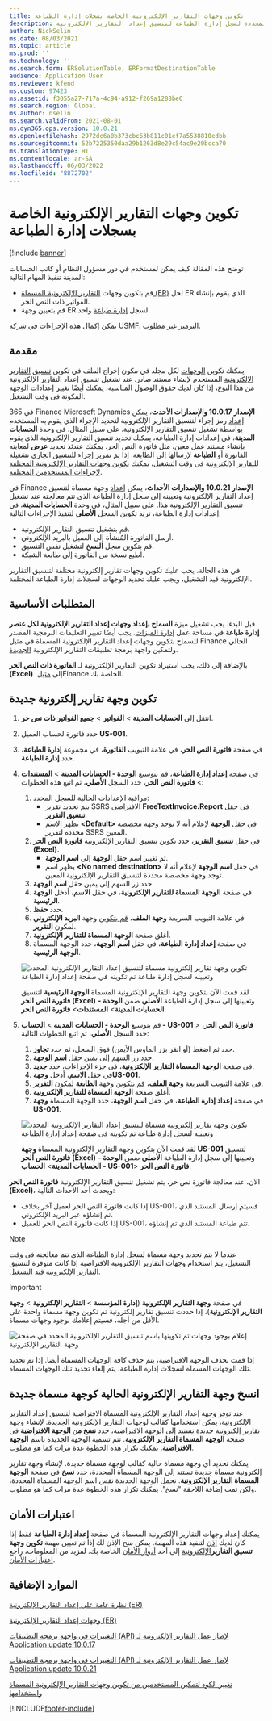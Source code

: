 ```yaml
---
title: تكوين وجهات التقارير الإلكترونية الخاصة بسجلات إدارة الطباعة
description: توضح هذه المقالة كيفية تكوين الوجهات المحددة لسجل إدارة الطباعة لتنسيق إعداد التقارير الإلكترونية (ER) الذي تم تكوينه لإنشاء مستندات صادرة.
author: NickSelin
ms.date: 08/03/2021
ms.topic: article
ms.prod: ''
ms.technology: ''
ms.search.form: ERSolutionTable, ERFormatDestinationTable
audience: Application User
ms.reviewer: kfend
ms.custom: 97423
ms.assetid: f3055a27-717a-4c94-a912-f269a1288be6
ms.search.region: Global
ms.author: nselin
ms.search.validFrom: 2021-08-01
ms.dyn365.ops.version: 10.0.21
ms.openlocfilehash: 2972dc6a0b373cbc63b811c01ef7a5538810edbb
ms.sourcegitcommit: 52b7225350daa29b1263d8e29c54ac9e20bcca70
ms.translationtype: HT
ms.contentlocale: ar-SA
ms.lasthandoff: 06/03/2022
ms.locfileid: "8872702"
---
```

# <a name="configure-print-management-record-specific-er-destinations"></a>تكوين وجهات التقارير الإلكترونية الخاصة بسجلات إدارة الطباعة

[!include [banner](../includes/banner.md)]

توضح هذه المقالة كيف يمكن لمستخدم في دور مسؤول النظام أو كاتب الحسابات المدينة تنفيذ المهام التالية:

- قم بتكوين وجهات [التقارير الإلكترونية المسماة (ER)](general-electronic-reporting.md) لحل ER الذي يقوم بإنشاء الفواتير ذات النص الحر.
- قم بتعيين وجهة ER لسجل [إدارة طباعة](document-reporting-services.md) واحد.

يمكن إكمال هذه الإجراءات في شركة USMF. الترميز غير مطلوب.

## <a name="introduction"></a>مقدمة

يمكنك تكوين [الوجهات](electronic-reporting-destinations.md) لكل مجلد في مكون إخراج الملف في تكوين [تنسيق](general-electronic-reporting.md) [التقارير الإلكترونية](general-electronic-reporting.md#Configuration) المستخدم لإنشاء مستند صادر. عند تشغيل تنسيق إعداد التقارير الإلكترونية من هذا النوع، إذا كان لديك حقوق الوصول المناسبة، يمكنك أيضًا تغيير إعدادات الوجهة المكونة في وقت التشغيل.

في 365 Finance Microsoft Dynamics **الإصدار 10.0.17 والإصدارات الأحدث**، يمكن [إعداد](er-apis-app10-0-17.md) رمز إجراء لتنسيق التقارير الإلكترونية لتحديد الإجراء الذي يقوم به المستخدم بواسطة تشغيل تنسيق التقارير الإلكترونية. علي سبيل المثال، في وحدة **الحسابات المدينة**، في إعدادات إدارة الطباعة، يمكنك تحديد تنسيق التقارير الإلكترونية الذي يقوم بإنشاء مستند عمل معين، مثل فاتورة النص الحر. يمكنك عندئذ تحديد **عرض** لمعاينه الفاتورة أو **الطباعة** لإرسالها إلى الطابعة. إذا تم تمرير إجراء للتنسيق الجاري تشغيله للتقارير الإلكترونية في وقت التشغيل، يمكنك [تكوين وجهات التقارير الإلكترونية المختلفة لإجراءات المستخدمين المختلفة](er-action-dependent-destinations.md).

في Finance **الإصدار 10.0.21 والإصدارات الأحداث**، يمكن [إعداد](er-apis-app10-0-21.md) وجهة مسماة لتنسيق إعداد التقارير الإلكترونية وتعيينه إلى سجل إدارة الطباعة الذي تتم معالجته عند تشغيل تنسيق التقارير الإلكترونية هذا. على سبيل المثال، في وحدة **الحسابات المدينة**، في إعدادات إدارة الطباعة، تريد تكوين السجل **الأصلي**  لتنفيذ الإجراءات التالية:

- قم بتشغيل تنسيق التقارير الإلكترونية.
- أرسل الفاتورة المُنشأة إلى العميل بالبريد الإلكتروني.
- قم بتكوين سجل **النسخ** لتشغيل نفس التنسيق.
- اطبع نسخة من الفاتورة إلى طابعة الشبكة.

في هذه الحالة، يجب عليك تكوين وجهات تقارير إلكترونية مختلفة لتنسيق التقارير الإلكترونية قيد التشغيل، ويجب عليك تحديد الوجهات لسجلات إدارة الطباعة المختلفة.

## <a name="prerequisites"></a>المتطلبات الأساسية

قبل البدء، يجب تشغيل ميزة **السماح بإعداد وجهات إعداد التقارير الإلكترونية لكل عنصر إدارة طباعة** في مساحة عمل [إدارة الميزات](../../fin-ops/get-started/feature-management/feature-management-overview.md#the-feature-management-workspace). يجب أيضًا تغيير التعليمات البرمجية المصدر للسماح بتكوين وجهات إعداد التقارير الإلكترونية المسماة في مثيل Finance الحالي ولتمكين واجهة برمجة تطبيقات التقارير الإلكترونية [الجديدة](er-apis-app10-0-21.md).

بالإضافة إلى ذلك، يجب استيراد تكوين التقارير الإلكترونية لـ **الفاتورة ذات النص الحر (Excel)** إلى [مثيل](er-download-configurations-global-repo.md) ‏Finance الخاصة بك.

## <a name="configure-a-new-er-destination"></a>تكوين وجهة تقارير إلكترونية جديدة

1. انتقل إلى **الحسابات المدينة** \> **الفواتير** \> **جميع الفواتير ذات نص حر‬**.
2. حدد فاتورة لحساب العميل **US-001**.
3. في صفحة **فاتورة النص الحر**، في علامة التبويب **الفاتورة**، في مجموعة **إدارة الطباعة**، حدد **إدارة الطباعة**.
4. في صفحة **إعداد إدارة الطباعة**، قم بتوسيع **الوحدة - الحسابات المدينة** \> **المستندات** \> **فاتورة النص الحر**، حدد السجل **الأصلي**، ثم اتبع هذه الخطوات:

    1.  مراقبة الإعدادات الحالية للسجل المحدد:
        -   يتم تحديد تقرير SSRS الافتراضي **FreeTextInvoice.Report** في حقل **تنسيق التقرير**.
        -   يظهر الاسم **\<Default\>** في حقل **الوجهة** لإعلام أنه لا توجد وجهة مخصصة محددة لتقرير SSRS المعين. 
    2.  في حقل **تنسيق التقرير**، حدد تكوين تنسيق التقارير الإلكترونية **فاتورة النص الحر (Excel)**.
        -   تم تغيير اسم حقل **الوجهة** إلى **اسم الوجهة**.
        -   يظهر اسم **\<No named destination\>** في حقل **اسم الوجهة** لإعلام أنه لا توجد وجهة مخصصة محددة لتنسيق التقارير الإلكترونية المعين.
    3.  حدد زر السهم إلى يمين حقل **اسم الوجهة**.    
    4. في صفحة **الوجهة المسماة للتقارير الإلكترونية**، في حقل **الاسم**، أدخل **الوجهة الرئيسية**.
    5. حدد **حفظ**.
    6. في علامة التبويب السريعة **وجهة الملف**، [قم بتكوين](er-destination-type-email.md) وجهة **البريد الإلكتروني** لمكون **التقرير**.
    7. أغلق صفحة **الوجهة المسماة للتقارير الإلكترونية**.
    8. في صفحة **إعداد إدارة الطباعة**، في حقل **اسم الوجهة**، حدد الوجهة المسماة **الوجهة الرئيسية**.

    ![تكوين وجهة تقارير إلكترونية مسماة لتنسيق إعداد التقارير الإلكترونية المحدد وتعيينه لسجل إدارة طباعة تم تكوينه في صفحة إعداد إدارة الطباعة](./media/er-named-destinations-01.gif)

    لقد قمت الآن بتكوين وجهة التقارير الإلكترونية المسماة **الوجهة الرئيسية** لتنسيق **فاتورة النص الحر (Excel)** وتعيينها إلى سجل إدارة الطباعة **الأصلي** ضمن **الوحدة - الحسابات المدينة**\> **المستندات**\> **فاتورة النص الحر**.

5. قم بتوسيع **الوحدة - الحسابات المدينة** \> **الحساب - US-001** \> **فاتورة النص الحر**، حدد السجل **الأصلي**، ثم اتبع الخطوات التالية:

    1. حدد ثم اضغط (أو انقر بزر الماوس الأيمن) فوق السجل، ثم حدد **تجاوز**.
    2. حدد زر السهم إلى يمين حقل **اسم الوجهة**.
    3. في صفحة **الوجهة المسماة التقارير الإلكترونية**، في جزء الإجراءات، حدد **جديد**.
    4. في حقل **الاسم**، أدخل **وجهةUS-001**.
    5. في علامة التبويب السريعة **وجهة الملف**، [قم بتكوين](er-destination-type-print.md) وجهة **الطابعة** لمكون **التقرير**.
    6. أغلق صفحة **الوجهة المسماة للتقارير الإلكترونية**.
    7. في صفحة **إعداد إدارة الطباعة**، في حقل **اسم الوجهة**، حدد الوجهة المسماة **وجهة US-001**.

    ![تكوين وجهة تقارير إلكترونية مسماة لتنسيق إعداد التقارير الإلكترونية المحدد وتعيينه لسجل إدارة طباعة تم تكوينه في صفحة إعداد إدارة الطباعة](./media/er-named-destinations-02.gif)

    لقد قمت الآن بتكوين وجهة التقارير الإلكترونية المسماة **وجهة US-001** لتنسيق **فاتورة النص الحر (Excel)** وتعيينها إلى سجل إدارة الطباعة **الأصلي** ضمن **الوحدة - الحسابات المدينة**\> **الحساب - US-001**\> **فاتورة النص الحر**.

الآن، عند معالجة فاتورة نص حر، يتم تشغيل تنسيق التقارير الإلكترونية **فاتورة النص الحر (Excel)**، ويحدث أحد الأحداث التالية:

- إذا كانت فاتورة النص الحر لعميل آخر بخلاف US-001، فسيتم إرسال المستند الذي تم إنشاؤه عبر البريد الإلكتروني.
- إذا كانت فاتورة النص الحر للعميل US-001، تتم طباعة المستند الذي تم إنشاؤه.

> [!NOTE]
> عندما لا يتم تحديد وجهة مسماة لسجل إدارة الطباعة الذي تتم معالجته في وقت التشغيل، يتم استخدام وجهات التقارير الإلكترونية الافتراضية إذا كانت متوفرة لتنسيق التقارير الإلكترونية قيد التشغيل.

> [!IMPORTANT]
> في صفحة **وجهة التقارير الإلكترونية** (**إدارة المؤسسة** \> **التقارير الإلكترونية** \> **وجهة التقارير الإلكترونية**)، إذا حددت تنسيق تقارير إلكترونية تم تكوين وجهة مسماة واحدة على الأقل من أجله، فسيتم إعلامك بوجود وجهات مسماة.
>
> ![إعلام بوجود وجهات تم تكوينها باسم تنسيق التقارير الإلكترونية المحدد في صفحة وجهة التقارير الإلكترونية](./media/er-named-destinations-03.png)
>
> إذا قمت بحذف الوجهة الافتراضية، يتم حذف كافة الوجهات المسماة أيضا. إذا تم تحديد تلك الوجهات المسماة لسجلات إدارة الطباعة، يتم إلغاء تحديد تلك الوجهات المسماة.

## <a name="copy-an-existing-er-destination-as-a-new-named-destination"></a>انسخ وجهة التقارير الإلكترونية الحالية كوجهة مسماة جديدة

عند توفر وجهة إعداد التقارير الإلكترونية المسماة الافتراضية لتنسيق إعداد التقارير الإلكترونية، يمكن استخدامها كقالب لوجهات التقارير الإلكترونية الجديدة. لإنشاء وجهة تقارير إلكترونية جديدة تستند إلى الوجهة الافتراضية، حدد **نسخ من الوجهة الافتراضية** في صفحة **الوجهة المسماة التقارير الإلكترونية**. تتم تسمية الوجهة الجديدة باسم **الوجهة الافتراضية**. يمكنك تكرار هذه الخطوة عدة مرات كما هو مطلوب.

يمكنك تحديد أي وجهة مسماة حالية كقالب لوجهة مسماة جديدة. لإنشاء وجهة تقارير إلكترونية مسماة جديدة تستند إلى الوجهة المسماة المحددة، حدد **نسخ** في صفحة **الوجهة المسماة التقارير الإلكترونية**. تحمل الوجهة الجديدة نفس اسم الوجهة المسماة المحددة، ولكن تمت إضافة اللاحقة "نسخ". يمكنك تكرار هذه الخطوة عدة مرات كما هو مطلوب.

## <a name="security-considerations"></a>اعتبارات الأمان

يمكنك إعداد وجهات التقارير الإلكترونية المسماة في صفحة **إعداد إدارة الطباعة** فقط إذا كان لديك [إذن](../sysadmin/role-based-security.md#permissions) لتنفيذ هذه المهمة. يمكن منح الإذن لك إذا تم تعيين مهمة **تكوين وجهة تنسيق التقارير**[الإلكترونية](../sysadmin/role-based-security.md#duties) إلى أحد [أدوار الأمان](../sysadmin/role-based-security.md#security-roles) الخاصة بك. لمزيد من المعلومات، راجع [اعتبارات الأمان](electronic-reporting-destinations.md#security-considerations).

## <a name="additional-resources"></a>الموارد الإضافية

[نظرة عامة على إعداد التقارير الإلكترونية (ER)](general-electronic-reporting.md)

[وجهات إعداد التقارير الإلكترونية (ER)‬](electronic-reporting-destinations.md)

[التغييرات في واجهة برمجة التطبيقات (API) لإطار عمل التقارير الإلكترونية لـ Application update 10.0.17](er-apis-app10-0-17.md)

[التغييرات في واجهة برمجة التطبيقات (API) لإطار عمل التقارير الإلكترونية لـ Application update 10.0.21](er-apis-app10-0-21.md)

[تغيير الكود لتمكين المستخدمين من تكوين وجهات التقارير الإلكترونية المسماة واستخدامها](er-api-named-destinations.md)

[!INCLUDE[footer-include](../../../includes/footer-banner.md)]
